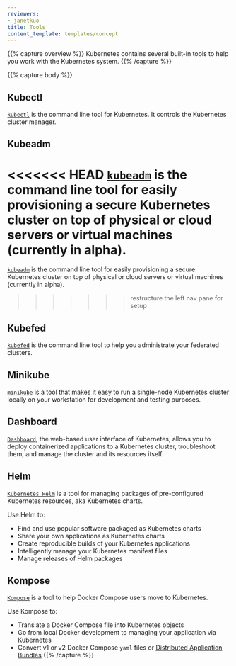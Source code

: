 ```yaml
---
reviewers:
- janetkuo
title: Tools
content_template: templates/concept
---
```


{{% capture overview %}}
Kubernetes contains several built-in tools to help you work with the Kubernetes system.
{{% /capture %}}

{{% capture body %}}
## Kubectl

[`kubectl`](/docs/tasks/tools/install-kubectl/) is the command line tool for Kubernetes. It controls the Kubernetes cluster manager.

## Kubeadm

<<<<<<< HEAD
[`kubeadm`](/docs/setup/production-environment/tools/independent/install-kubeadm/) is the command line tool for easily provisioning a secure Kubernetes cluster on top of physical or cloud servers or virtual machines (currently in alpha).
=======
[`kubeadm`](/docs/setup/production-environment/tools/kubeadm/install-kubeadm/) is the command line tool for easily provisioning a secure Kubernetes cluster on top of physical or cloud servers or virtual machines (currently in alpha).
>>>>>>> restructure the left nav pane for setup

## Kubefed

[`kubefed`](/docs/tasks/federation/set-up-cluster-federation-kubefed/) is the command line tool
to help you administrate your federated clusters.

## Minikube

[`minikube`](/docs/tasks/tools/install-minikube/) is a tool that makes it
easy to run a single-node Kubernetes cluster locally on your workstation for
development and testing purposes.

## Dashboard

[`Dashboard`](/docs/tasks/access-application-cluster/web-ui-dashboard/), the web-based user interface of Kubernetes, allows you to deploy containerized applications
to a Kubernetes cluster, troubleshoot them, and manage the cluster and its resources itself.

## Helm

[`Kubernetes Helm`](https://github.com/kubernetes/helm) is a tool for managing packages of pre-configured
Kubernetes resources, aka Kubernetes charts.

Use Helm to:

* Find and use popular software packaged as Kubernetes charts
* Share your own applications as Kubernetes charts
* Create reproducible builds of your Kubernetes applications
* Intelligently manage your Kubernetes manifest files
* Manage releases of Helm packages

## Kompose

[`Kompose`](https://github.com/kubernetes-incubator/kompose) is a tool to help Docker Compose users move to Kubernetes.

Use Kompose to:

* Translate a Docker Compose file into Kubernetes objects
* Go from local Docker development to managing your application via Kubernetes
* Convert v1 or v2 Docker Compose `yaml` files or [Distributed Application Bundles](https://docs.docker.com/compose/bundles/)
{{% /capture %}}
